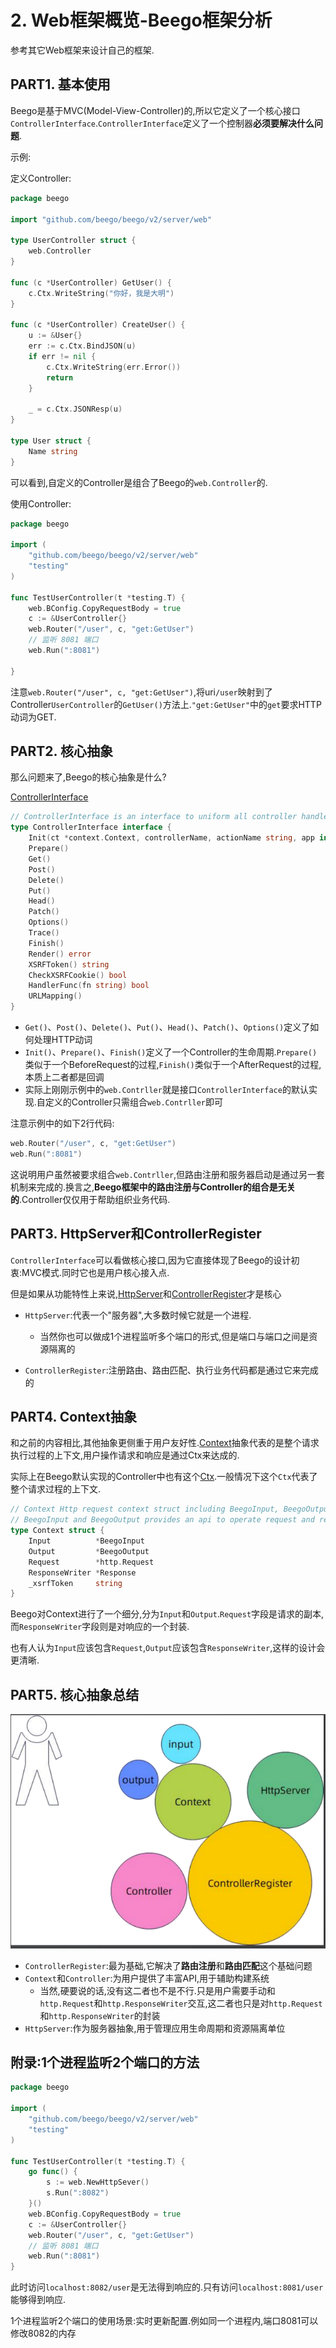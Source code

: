 # 2. Web框架概览-Beego框架分析

参考其它Web框架来设计自己的框架.

## PART1. 基本使用

Beego是基于MVC(Model-View-Controller)的,所以它定义了一个核心接口`ControllerInterface`.`ControllerInterface`定义了一个控制器**必须要解决什么问题**.

示例:

定义Controller:

```GO
package beego

import "github.com/beego/beego/v2/server/web"

type UserController struct {
	web.Controller
}

func (c *UserController) GetUser() {
	c.Ctx.WriteString("你好，我是大明")
}

func (c *UserController) CreateUser() {
	u := &User{}
	err := c.Ctx.BindJSON(u)
	if err != nil {
		c.Ctx.WriteString(err.Error())
		return
	}

	_ = c.Ctx.JSONResp(u)
}

type User struct {
	Name string
}
```

可以看到,自定义的Controller是组合了Beego的`web.Controller`的.

使用Controller:

```GO
package beego

import (
	"github.com/beego/beego/v2/server/web"
	"testing"
)

func TestUserController(t *testing.T) {
	web.BConfig.CopyRequestBody = true
	c := &UserController{}
	web.Router("/user", c, "get:GetUser")
	// 监听 8081 端口
	web.Run(":8081")

}
```

注意`web.Router("/user", c, "get:GetUser")`,将uri`/user`映射到了Controller`UserController`的`GetUser()`方法上.`"get:GetUser"`中的`get`要求HTTP动词为GET.

## PART2. 核心抽象

那么问题来了,Beego的核心抽象是什么?

[ControllerInterface](https://github.com/beego/beego/blob/develop/server/web/controller.go#L137)

```GO
// ControllerInterface is an interface to uniform all controller handler.
type ControllerInterface interface {
	Init(ct *context.Context, controllerName, actionName string, app interface{})
	Prepare()
	Get()
	Post()
	Delete()
	Put()
	Head()
	Patch()
	Options()
	Trace()
	Finish()
	Render() error
	XSRFToken() string
	CheckXSRFCookie() bool
	HandlerFunc(fn string) bool
	URLMapping()
}
```

- `Get()`、`Post()`、`Delete()`、`Put()`、`Head()`、`Patch()`、`Options()`定义了如何处理HTTP动词
- `Init()`、`Prepare()`、`Finish()`定义了一个Controller的生命周期.`Prepare()`类似于一个BeforeRequest的过程,`Finish()`类似于一个AfterRequest的过程,本质上二者都是回调
- 实际上刚刚示例中的`web.Contrller`就是接口`ControllerInterface`的默认实现.自定义的Controller只需组合`web.Contrller`即可

注意示例中的如下2行代码:

```GO
web.Router("/user", c, "get:GetUser")
web.Run(":8081")
```

这说明用户虽然被要求组合`web.Contrller`,但路由注册和服务器启动是通过另一套机制来完成的.换言之,**Beego框架中的路由注册与Controller的组合是无关的**.Controller仅仅用于帮助组织业务代码.

## PART3. HttpServer和ControllerRegister

`ControllerInterface`可以看做核心接口,因为它直接体现了Beego的设计初衷:MVC模式.同时它也是用户核心接入点.

但是如果从功能特性上来说,[HttpServer](https://github.com/beego/beego/blob/develop/server/web/server.go#L50)和[ControllerRegister](https://github.com/beego/beego/blob/develop/server/web/server.go#L50)才是核心

- `HttpServer`:代表一个"服务器",大多数时候它就是一个进程.
	- 当然你也可以做成1个进程监听多个端口的形式,但是端口与端口之间是资源隔离的

- `ControllerRegister`:注册路由、路由匹配、执行业务代码都是通过它来完成的

## PART4. Context抽象

和之前的内容相比,其他抽象更侧重于用户友好性.[Context](https://github.com/beego/beego/blob/develop/server/web/context/context.go#L72)抽象代表的是整个请求执行过程的上下文,用户操作请求和响应是通过Ctx来达成的.

实际上在Beego默认实现的Controller中也有这个[Ctx](https://github.com/beego/beego/blob/develop/server/web/controller.go#L109).一般情况下这个`Ctx`代表了整个请求过程的上下文.

```GO
// Context Http request context struct including BeegoInput, BeegoOutput, http.Request and http.ResponseWriter.
// BeegoInput and BeegoOutput provides an api to operate request and response more easily.
type Context struct {
	Input          *BeegoInput
	Output         *BeegoOutput
	Request        *http.Request
	ResponseWriter *Response
	_xsrfToken     string
}
```

Beego对Context进行了一个细分,分为`Input`和`Output`.`Request`字段是请求的副本,而`ResponseWriter`字段则是对响应的一个封装.

也有人认为`Input`应该包含`Request`,`Output`应该包含`ResponseWriter`,这样的设计会更清晰.

## PART5. 核心抽象总结

![Beego核心抽象](./img/2.Web框架概览-Beego框架分析/Beego核心抽象.png)

- `ControllerRegister`:最为基础,它解决了**路由注册**和**路由匹配**这个基础问题
- `Context`和`Controller`:为用户提供了丰富API,用于辅助构建系统
	- 当然,硬要说的话,没有这二者也不是不行.只是用户需要手动和`http.Request`和`http.ResponseWriter`交互,这二者也只是对`http.Request`和`http.ResponseWriter`的封装
- `HttpServer`:作为服务器抽象,用于管理应用生命周期和资源隔离单位

## 附录:1个进程监听2个端口的方法

```GO
package beego

import (
	"github.com/beego/beego/v2/server/web"
	"testing"
)

func TestUserController(t *testing.T) {
	go func() {
		s := web.NewHttpSever()
		s.Run(":8082")
	}()
	web.BConfig.CopyRequestBody = true
	c := &UserController{}
	web.Router("/user", c, "get:GetUser")
	// 监听 8081 端口
	web.Run(":8081")
}
```

此时访问`localhost:8082/user`是无法得到响应的.只有访问`localhost:8081/user`能够得到响应.

1个进程监听2个端口的使用场景:实时更新配置.例如同一个进程内,端口8081可以修改8082的内存